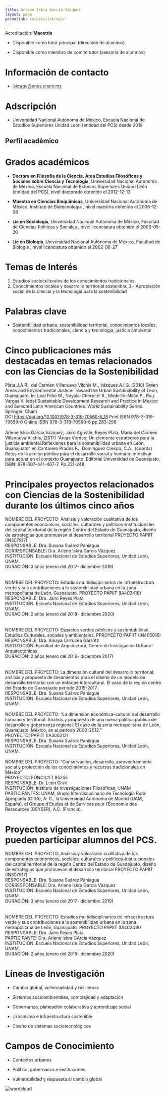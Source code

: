 ```yaml
---
title: Arlene Iskra García Vázquez
layout: page
permalink: tutores/iskragv/
---
```


Acreditación: **Maestría**


 - Disponible como tutor principal (dirección de alumnos).


 - Disponible como miembro de comité tutor (asesoría de alumnos)





# Información de contacto

 - <iskragv@enes.unam.mx>





# Adscripción


 - Universidad Nacional Autónoma de México, Escuela Nacional de Estudios Superiores Unidad León (entidad del PCS)     desde 2018
 





## Perfil académico


# Grados académicos


 - **Doctora en Filosofía de la Ciencia. Área Estudios Filosóficos y Sociales sobre Ciencia y Tecnología**, Universidad Nacional Autónoma de México, Escuela Nacional de Estudios Superiores Unidad León (entidad del PCS), nivel doctorado obtenido el 2012-12-13

 - **Maestra en Ciencias Bioquímicas**, Universidad Nacional Autónoma de México, Instituto de Biotecnología , nivel maestria obtenido el 2006-12-08

 - **Lic en Sociología**, Universidad Nacional Autónoma de México, Facultad de Ciencias Políticas y Sociales , nivel licenciatura obtenido el 2009-05-20

 - **Lic en Biología**, Universidad Nacional Autónoma de México, Facultad de Biología , nivel licenciatura obtenido el 2002-08-27




# Temas de Interés

1. Estudios socioculturales de los  conocimientos tradicionales.
 2. Conocimientos locales y desarrollo  territorial sostenible.
3.- Apropiación social de la ciencia y la tecnología para la sostenibilidad



# Palabras clave


 - Sostenibilidad urbana, sostenibilidad territorial, conocimientos locales, conocimientos tradicionales, ciencia y tecnología, justicia ambiental




# Cinco publicaciones más destacadas en temas relacionados con las Ciencias de la Sostenibilidad

Plata J.A.R., del Carmen Villanueva Vilchis M., Vázquez A.I.G. (2018) Green Areas and Environmental Justice: Toward the Urban Sustainability of León, Guanajuato. In: Leal Filho W., Noyola-Cherpitel R., Medellín-Milán P., Ruiz Vargas V. (eds) Sustainable Development Research and Practice in Mexico and Selected Latin American Countries. World Sustainability Series. Springer, Cham<br />DOI https://doi.org/10.1007/978-3-319-70560-6_18 Print ISBN 978-3-319-70559-0  Online ISBN 978-3-319-70560-6 pp.283-296<br /><br /> Arlene Iskra García Vázquez, Jairo Agustín, Reyes Plata, María del Carmen Villanueva Vilchis, (2017) “Áreas Verdes: Un elemento estratégico para la justicia ambiental.Reflexiones para la sostenibilidad urbana en León, Guanajuato” en Cantarero Prados FJ, Domínguez Crespo, C.A., (coords) Retos de la acción pública para el desarrollo social y humano: Intestivar para actuar en el contexto Guanajuato. Editorial Universidad de Guanajuato,  ISBN: 978-607-441-467-7. Pp.231-248




# Principales proyectos relacionados con Ciencias de la Sostenibilidad durante los últimos cinco años

NOMBRE DEL PROYECTO:	 Análisis y valoración cualitativa de los componentes económicos, sociales, culturales y políticos-institucionales del capital territorial de la región Centro del Estado de Guanajuato, diseño de estrategias que promuevan el desarrollo territorial PROYECTO PAPIIT (IN307917)<br />RESPONSABLE: 		Dra. Susana Suárez Paniagua<br />CORRESPONSABLE:	Dra. Arlene Iskra García Vázquez<br />INSTITUCIÓN: 		Escuela Nacional de Estudios Superiores, Unidad León, UNAM.<br />DURACIÓN:                      3 años (enero del 2017- diciembre 2019)<br /><br /><br />NOMBRE DEL PROYECTO:	 Estudios multidisciplinarios de infraestructura verde y sus contribuciones a la sostenibilidad urbana en la zona metropolitana de León, Guanajuato. PROYECTO PAPIIT (IA402418)<br />RESPONSABLE: 		Dra. Jairo Reyes Plata<br />INSTITUCIÓN: 		Escuela Nacional de Estudios Superiores, Unidad León, UNAM.<br />DURACIÓN:                      2 años (enero del 2018- diciembre 2020)<br /><br /><br />NOMBRE DEL PROYECTO:	Espacios verdes públicos y sustentabilidad. Estudios Culturales, sociales y ambientales. PPROYECTO PAPIIT (IN405016)<br />RESPONSABLE: 		Dra. Amaya Larrucea Garrritz<br />INSTITUCIÓN: 		Facultad de Arquitectura, Centro de Invstigación Urbano-Arquitectónicas<br />DURACIÓN:                      2 años (enero del 2016- diciembre 2017)<br /><br /><br />NOMBRE DEL PROYECTO:	La dimensión cultural del desarrollo territorial: análisis y propuesta de lineamientos para el diseño de un modelo  de desarrollo territorial con un enfoque intercultural. El caso de la región centro del Estado de Guanajuato periodo 2015-2017.<br />RESPONSABLE: 		Dra. Susana Suárez Paniagua<br />INSTITUCIÓN: 		Escuela Nacional de Estudios Superiores, Unidad León, UNAM.<br /><br />NOMBRE DEL PROYECTO:	“La dimensión económica-cultural del desarrollo humano y territorial. 					Análisis y propuesta de una nueva política pública de desarrollo y 						gobernanza regional. El caso de la zona metropolitana de León, 						Guanajuato, México, en el período 2000-2012.”<br />PROYECTO: 		PAPIIT (IA300212)<br />RESPONSABLE: 		Dra. Susana Suárez Paniagua<br />INSTITUCIÓN: 		Escuela Nacional de Estudios Superiores, Unidad León, UNAM.<br /><br />NOMBRE DEL PROYECTO: “Conservación, desarrollo, aprovechamiento social y protección de los  conocimientos y recursos tradicionales en México”<br />PROYECTO:		FONCICYT 95255<br />RESPONSABLE:		Dr. León Olivé<br />INSTITUCIÓN: 		Instituto de Investigaciones Filosóficas, UNAM<br />PARTICIPANTES: 		UNAM, Grupo Interdisciplinario de Tecnología Rural Apropiada 						(GIRA), A. C., la Universidad Autónoma de Madrid (UAM, España), el 					Groupe d’Etudes et de Services pour l’Économie des Ressources 						(GEYSER), A.C. (Francia). <br />




# Proyectos vigentes en los que pueden participar alumnos del PCS.

NOMBRE DEL PROYECTO:	 Análisis y valoración cualitativa de los componentes económicos, sociales, culturales y políticos-institucionales del capital territorial de la región Centro del Estado de Guanajuato, diseño de estrategias que promuevan el desarrollo territorial PROYECTO PAPIIT (IN307917)<br />RESPONSABLE: 		Dra. Susana Suárez Paniagua<br />CORRESPONSABLE:	Dra. Arlene Iskra García Vázquez<br />INSTITUCIÓN: 		Escuela Nacional de Estudios Superiores, Unidad León, UNAM.<br />DURACIÓN:                      3 años (enero del 2017- diciembre 2019)<br /><br /><br />NOMBRE DEL PROYECTO:	 Estudios multidisciplinarios de infraestructura verde y sus contribuciones a la sostenibilidad urbana en la zona metropolitana de León, Guanajuato. PROYECTO PAPIIT (IA402418)<br />RESPONSABLE: 		Dra. Jairo Reyes Plata  <br />PARTICIPANTE:              Dra. Arlene Iskra GArcía Vázquez<br />INSTITUCIÓN: 		Escuela Nacional de Estudios Superiores, Unidad León, UNAM.<br />DURACIÓN:                      2 años (enero del 2018- diciembre 2020)




# Líneas de Investigación


 - Cambio global, vulnerabilidad y resiliencia

 - Sistemas socioambientales, complejidad y adaptación

 - Gobernanza, planeación colaborativa y aprendizaje social

 - Urbanismo e infraestructura sostenible

 - Diseño de sistemas sociotecnológicos





# Campos de Conocimiento

 - Contextos urbanos

 - Política, gobernanza e instituciones

 - Vulnerabilidad y respuesta al cambio global



![wordcloud](https://sostenibilidad.posgrado.unam.mx/media/perfil-academico/47/wordcloud.png)
